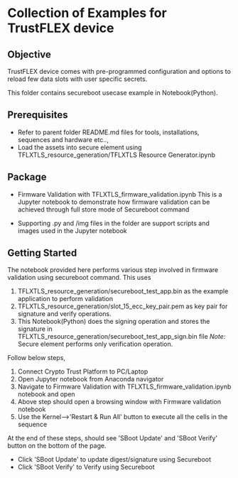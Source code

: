 # Collection of Examples for TrustFLEX device

## Objective
TrustFLEX device comes with pre-programmed configuration and options to reload few data slots with user specific secrets.

This folder contains secureboot usecase example in Notebook(Python).

## Prerequisites
   - Refer to parent folder README.md files for tools, installations, sequences and hardware etc..,
   - Load the assets into secure element using TFLXTLS_resource_generation/TFLXTLS Resource Generator.ipynb

## Package
 - Firmware Validation with TFLXTLS_firmware_validation.ipynb
This is a Jupyter notebook to demonstrate how firmware validation can be achieved through full store mode of Secureboot command

 - Supporting
.py and /img files in the folder are support scripts and images  used in the Jupyter notebook

## Getting Started
The notebook provided here performs various step involved in firmware validation using secureboot command. This uses
1. TFLXTLS_resource_generation/secureboot_test_app.bin as the example application to perform validation
2. TFLXTLS_resource_generation/slot_15_ecc_key_pair.pem as key pair for signature and verify operations.
3. This Notebook(Python) does the signing operation and stores the signature in TFLXTLS_resource_generation/secureboot_test_app_sign.bin file
*Note:* Secure element performs only verification operation.

Follow below steps,
1. Connect Crypto Trust Platform to PC/Laptop
2. Open Jupyter notebook from Anaconda navigator
3. Navigate to Firmware Validation with TFLXTLS_firmware_validation.ipynb notebook and open
4. Above step should open a browsing window with Firmware validation notebook
4. Use the Kernel-->'Restart & Run All' button to execute all the cells in the sequence

At the end of these steps, should see 'SBoot Update' and 'SBoot Verify' button on the bottom of the page.
 - Click 'SBoot Update' to update digest/signature using Secureboot
 - Click 'SBoot Verify' to Verify using Secureboot